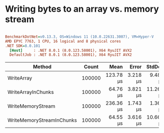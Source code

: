 # Writing bytes to an array vs. memory stream




``` ini

BenchmarkDotNet=v0.13.3, OS=Windows 11 (10.0.22631.3007), VM=Hyper-V
AMD EPYC 7763, 1 CPU, 16 logical and 8 physical cores
.NET SDK=8.0.101
  [Host]     : .NET 8.0.1 (8.0.123.58001), X64 RyuJIT AVX2
  DefaultJob : .NET 8.0.1 (8.0.123.58001), X64 RyuJIT AVX2


```
|                    Method |  Count |      Mean |    Error |    StdDev |    Median |
|-------------------------- |------- |----------:|---------:|----------:|----------:|
|                WriteArray | 100000 | 123.78 μs | 3.218 μs |  9.488 μs | 123.47 μs |
|        WriteArrayInChunks | 100000 |  64.76 μs | 3.821 μs | 11.265 μs |  56.91 μs |
|         WriteMemoryStream | 100000 | 236.36 μs | 1.743 μs |  1.361 μs | 235.90 μs |
| WriteMemoryStreamInChunks | 100000 |  64.55 μs | 3.616 μs | 10.663 μs |  57.23 μs |
